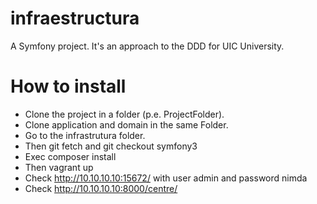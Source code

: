 infraestructura
===============

A Symfony project. It's an approach to the DDD for UIC University.

How to install
==============

- Clone the project in a folder (p.e. ProjectFolder).
- Clone application and domain in the same Folder.
- Go to the infrastrutura folder.
- Then git fetch and git checkout symfony3
- Exec composer install
- Then vagrant up
- Check http://10.10.10.10:15672/ with user admin and password nimda
- Check http://10.10.10.10:8000/centre/
